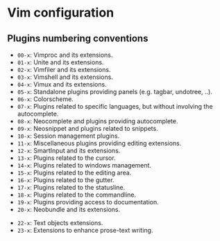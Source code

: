 # Vim configuration

## Plugins numbering conventions

- `00-x`: Vimproc and its extensions.
- `01-x`: Unite and its extensions.
- `02-x`: Vimfiler and its extensions.
- `03-x`: Vimshell and its extensions.
- `04-x`: Vimux and its extensions.
- `05-x`: Standalone plugins providing panels (e.g. tagbar, undotree, ..).
- `06-x`: Colorscheme.
- `07-x`: Plugins related to specific languages, but without involving the
          autocomplete.
- `08-x`: Neocomplete and plugins providing autocomplete.
- `09-x`: Neosnippet and plugins related to snippets.
- `10-x`: Session management plugins.
- `11-x`: Miscellaneous plugins providing editing extensions.
- `12-x`: SmartInput and its extensions.
- `13-x`: Plugins related to the cursor.
- `14-x`: Plugins related to windows management.
- `15-x`: Plugins related to the editing area.
- `16-x`: Plugins related to the gutter.
- `17-x`: Plugins related to the statusline.
- `18-x`: Plugins related to the commandline.
- `19-x`: Plugins providing access to documentation.
- `20-x`: Neobundle and its extensions.
* `22-x`: Text objects extensions.
* `23-x`: Extensions to enhance prose-text writing.

